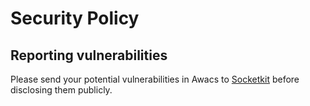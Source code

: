 # Security Policy

## Reporting vulnerabilities

Please send your potential vulnerabilities in Awacs to [Socketkit](mailto:hello@socketkit.com) before disclosing them publicly.
